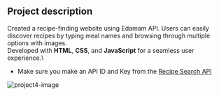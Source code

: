 ## Project description
Created a recipe-finding website using Edamam API. Users can easily discover recipes by typing meal names and browsing through multiple options with images.\
Developed with **HTML**, **CSS**, and **JavaScript** for a seamless user experience.\
* Make sure you make an API ID and Key from the [Recipe Search API](https://www.edamam.com/)

![project4-image](https://github.com/ElonaMaliqi/Recipe-Finder-Website/assets/113908382/cc616f5c-a78c-4718-9e0f-1ac25679c536)
